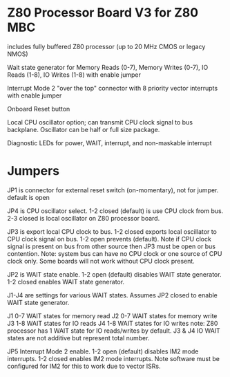 # Z80 Processor Board V3 for Z80 MBC
includes fully buffered Z80 processor (up to 20 MHz CMOS or legacy NMOS)

Wait state generator for Memory Reads (0-7), Memory Writes (0-7), IO Reads (1-8), IO Writes (1-8) with enable jumper

Interrupt Mode 2 "over the top" connector with 8 priority vector interrupts with enable jumper

Onboard Reset button

Local CPU oscillator option; can transmit CPU clock signal to bus backplane. Oscillator can be half or full size package.

Diagnostic LEDs for power, WAIT, interrupt, and non-maskable interrupt

#  Jumpers

JP1 is connector for external reset switch (on-momentary), not for jumper.  default is open

JP4 is CPU oscillator select.  1-2 closed (default) is use CPU clock from bus.  2-3 closed is local oscillator on Z80 processor board.

JP3 is export local CPU clock to bus.  1-2 closed exports local oscillator to CPU clock signal on bus.  1-2 open prevents (default).  Note if CPU clock signal is present on bus from other source then JP3 must be open or bus contention.  Note: system bus can have no CPU clock or one source of CPU clock only.  Some boards will not work without CPU clock present.

JP2 is WAIT state enable.  1-2 open (default) disables WAIT state generator.  1-2 closed enables WAIT state generator.

J1-J4 are settings for various WAIT states.  Assumes JP2 closed to enable WAIT state generator.

J1 0-7 WAIT states for memory read
J2 0-7 WAIT states for memory write
J3 1-8 WAIT states for IO reads
J4 1-8 WAIT states for IO writes
note: Z80 processor has 1 WAIT state for IO reads/writes by default.  J3 & J4 IO WAIT states are not additive but represent total number.

JP5 Interrupt Mode 2 enable.  1-2 open (default) disables IM2 mode interrupts. 1-2 closed enables IM2 mode interrupts.  Note software must be configured for IM2 for this to work due to vector ISRs.
